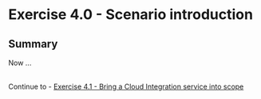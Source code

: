 # Exercise 4.0 - Scenario introduction

## Summary

Now ...

<br>Continue to - [Exercise 4.1 - Bring a Cloud Integration service into scope](/exercises/ex4/ex41/)
